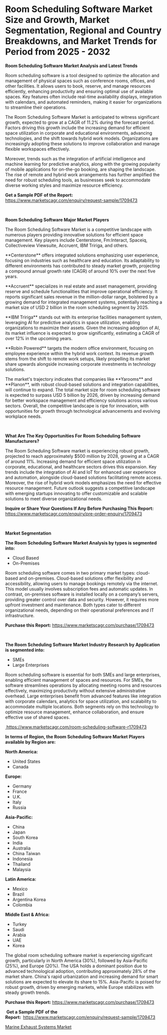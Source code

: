 <p><h1>Room Scheduling Software Market Size and Growth, Market Segmentation, Regional and Country Breakdowns, and Market Trends for Period from 2025 -  2032</h1></p><p><strong>Room Scheduling Software Market Analysis and Latest Trends</strong></p>
<p><p>Room scheduling software is a tool designed to optimize the allocation and management of physical spaces such as conference rooms, offices, and other facilities. It allows users to book, reserve, and manage resources efficiently, enhancing productivity and ensuring optimal use of available spaces. Key features often include real-time availability displays, integration with calendars, and automated reminders, making it easier for organizations to streamline their operations.</p><p>The Room Scheduling Software Market is anticipated to witness significant growth, expected to grow at a CAGR of 11.2% during the forecast period. Factors driving this growth include the increasing demand for efficient space utilization in corporate and educational environments, advancing technologies, and the shift towards hybrid work models. Organizations are increasingly adopting these solutions to improve collaboration and manage flexible workspaces effectively.</p><p>Moreover, trends such as the integration of artificial intelligence and machine learning for predictive analytics, along with the growing popularity of mobile applications for on-the-go booking, are shaping the landscape. The rise of remote and hybrid work arrangements has further amplified the need for robust scheduling tools, as businesses seek to accommodate diverse working styles and maximize resource efficiency.</p></p>
<p><strong>Get a Sample PDF of the Report:&nbsp;</strong> <a href="https://www.marketscagr.com/enquiry/request-sample/1709473?utm_campaign=3198&utm_medium=2&utm_source=Github&utm_content=ia&utm_term=10032025&utm_id=room-scheduling-software">https://www.marketscagr.com/enquiry/request-sample/1709473</a></p>
<p>&nbsp;</p>
<p><strong>Room Scheduling Software Major Market Players</strong></p>
<p><p>The Room Scheduling Software Market is a competitive landscape with numerous players providing innovative solutions for efficient space management. Key players include Centerstone, Fm:Interact, Spaceiq, Collectiveview Viewsuite, Accruent, IBM Tririga, and others.</p><p>**Centerstone** offers integrated solutions emphasizing user experience, focusing on industries such as healthcare and education. Its adaptability to different environments has contributed to steady market growth, projecting a compound annual growth rate (CAGR) of around 10% over the next five years.</p><p>**Accruent** specializes in real estate and asset management, providing reserve and schedule functionalities that improve operational efficiency. It reports significant sales revenue in the million-dollar range, bolstered by a growing demand for integrated management systems, potentially reaching a market size of USD 2 billion in the room scheduling segment by 2025.</p><p>**IBM Tririga** stands out with its enterprise facilities management system, leveraging AI for predictive analytics in space utilization, enabling organizations to maximize their assets. Given the increasing adoption of AI, its market influence is expected to grow significantly, estimating a CAGR of over 12% in the upcoming years.</p><p>**Robin Powered** targets the modern office environment, focusing on employee experience within the hybrid work context. Its revenue growth stems from the shift to remote work setups, likely propelling its market share upwards alongside increasing corporate investments in technology solutions.</p><p>The market's trajectory indicates that companies like **Yarooms** and **Planon**, with robust cloud-based solutions and integration capabilities, will continue to expand. The total market size for room scheduling software is expected to surpass USD 5 billion by 2026, driven by increasing demand for better workspace management and efficiency solutions across various sectors. Overall, the competitive landscape is ripe for innovation, with opportunities for growth through technological advancements and evolving workplace needs.</p></p>
<p>&nbsp;</p>
<p><strong>What Are The Key Opportunities For Room Scheduling Software Manufacturers?</strong></p>
<p><p>The Room Scheduling Software market is experiencing robust growth, projected to reach approximately $500 million by 2028, growing at a CAGR of around 11%. Increasing demand for efficient space utilization in corporate, educational, and healthcare sectors drives this expansion. Key trends include the integration of AI and IoT for enhanced user experience and automation, alongside cloud-based solutions facilitating remote access. Moreover, the rise of hybrid work models emphasizes the need for effective resource management. Future outlook suggests a competitive landscape with emerging startups innovating to offer customizable and scalable solutions to meet diverse organizational needs.</p></p>
<p><strong>Inquire or Share Your Questions If Any Before Purchasing This Report:</strong> <a href="https://www.marketscagr.com/enquiry/pre-order-enquiry/1709473?utm_campaign=3198&utm_medium=2&utm_source=Github&utm_content=ia&utm_term=10032025&utm_id=room-scheduling-software">https://www.marketscagr.com/enquiry/pre-order-enquiry/1709473</a></p>
<p>&nbsp;</p>
<p><strong>Market Segmentation</strong></p>
<p><strong>The Room Scheduling Software Market Analysis by types is segmented into:</strong></p>
<p><ul><li>Cloud Based</li><li>On-Premises</li></ul></p>
<p><p>Room scheduling software comes in two primary market types: cloud-based and on-premises. Cloud-based solutions offer flexibility and accessibility, allowing users to manage bookings remotely via the internet. This model usually involves subscription fees and automatic updates. In contrast, on-premises software is installed locally on a company’s servers, providing greater control over data and security. However, it requires more upfront investment and maintenance. Both types cater to different organizational needs, depending on their operational preferences and IT infrastructure.</p></p>
<p><strong>Purchase this Report:&nbsp;</strong><a href="https://www.marketscagr.com/purchase/1709473?utm_campaign=3198&utm_medium=2&utm_source=Github&utm_content=ia&utm_term=10032025&utm_id=room-scheduling-software">https://www.marketscagr.com/purchase/1709473</a></p>
<p>&nbsp;</p>
<p><strong>The Room Scheduling Software Market Industry Research by Application is segmented into:</strong></p>
<p><ul><li>SMEs</li><li>Large Enterprises</li></ul></p>
<p><p>Room scheduling software is essential for both SMEs and large enterprises, enabling efficient management of spaces and resources. For SMEs, the software streamlines operations by allocating meeting rooms and resources effectively, maximizing productivity without extensive administrative overhead. Large enterprises benefit from advanced features like integration with corporate calendars, analytics for space utilization, and scalability to accommodate multiple locations. Both segments rely on this technology to optimize resource management, enhance collaboration, and ensure effective use of shared spaces.</p></p>
<p><a href="https://www.marketscagr.com/room-scheduling-software-r1709473?utm_campaign=3198&utm_medium=2&utm_source=Github&utm_content=ia&utm_term=10032025&utm_id=room-scheduling-software">&nbsp;https://www.marketscagr.com/room-scheduling-software-r1709473</a></p>
<p><strong>In terms of Region, the Room Scheduling Software Market Players available by Region are:</strong></p>
<p>
    <p> <strong> North America: </strong>
        <ul>
            <li>United States</li>
            <li>Canada</li>
        </ul>
        </p> 
    <p> <strong> Europe: </strong>
        <ul>
            <li>Germany</li>
            <li>France</li>
            <li>U.K.</li>
            <li>Italy</li>
            <li>Russia</li>
        </ul>
        </p> 
    <p> <strong> Asia-Pacific: </strong>
        <ul>
            <li>China</li>
            <li>Japan</li>
            <li>South Korea</li>
            <li>India</li>
            <li>Australia</li>
            <li>China Taiwan</li>
            <li>Indonesia</li>
            <li>Thailand</li>
            <li>Malaysia</li>
        </ul>
        </p> 
    <p> <strong> Latin America: </strong>
        <ul>
            <li>Mexico</li>
            <li>Brazil</li>
            <li>Argentina Korea</li>
            <li>Colombia</li>
        </ul>
        </p> 
    <p> <strong> Middle East & Africa: </strong>
        <ul>
            <li>Turkey</li>
            <li>Saudi</li>
            <li>Arabia</li>
            <li>UAE</li>
            <li>Korea</li>
        </ul>
    </p>
    </p>
<p><p>The global room scheduling software market is experiencing significant growth, particularly in North America (30%), followed by Asia-Pacific (25%), and Europe (20%). The USA holds a dominant position due to advanced technological adoption, contributing approximately 28% of the market share. China's rapid urbanization and increasing demand for smart solutions are expected to elevate its share to 15%. Asia-Pacific is poised for robust growth, driven by emerging markets, while Europe stabilizes with steady growth trends.</p></p>
<p><strong>Purchase this Report: </strong><a href="https://www.marketscagr.com/purchase/1709473?utm_campaign=3198&utm_medium=2&utm_source=Github&utm_content=ia&utm_term=10032025&utm_id=room-scheduling-software">https://www.marketscagr.com/purchase/1709473</a></p>
<p>&nbsp;<strong>Get a Sample PDF of the Report:&nbsp;&nbsp;</strong><a href="https://www.marketscagr.com/enquiry/request-sample/1709473?utm_campaign=3198&utm_medium=2&utm_source=Github&utm_content=ia&utm_term=10032025&utm_id=room-scheduling-software">https://www.marketscagr.com/enquiry/request-sample/1709473</a></p>
<p><strong></strong></p>
<p><p><a href="https://github.com/zurubting/Market-Research-Report-List-1/blob/main/marine-exhaust-systems-market.md?utm_campaign=3198&utm_medium=2&utm_source=Github&utm_content=ia&utm_term=10032025&utm_id=room-scheduling-software">Marine Exhaust Systems Market</a></p></p>